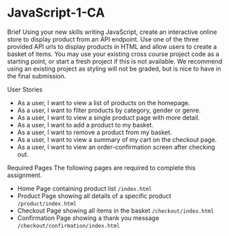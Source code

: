 # JavaScript-1-CA
Brief Using your new skills writing JavaScript, create an interactive online store to display product from an API endpoint. Use one of the three provided API urls to display products in HTML and allow users to create a basket of items.
You may use your existing cross course project code as a starting point, or start a fresh project if this is not available. We recommend using an existing project as styling will not be graded, but is nice to have in the final submission.

User Stories
- As a user, I want to view a list of products on the homepage.
- As a user, I want to filter products by category, gender or genre.
- As a user, I want to view a single product page with more detail.
- As a user, I want to add a product to my basket.
- As a user, I want to remove a product from my basket.
- As a user, I want to view a summary of my cart on the checkout page.
- As a user, I want to view an order-confirmation screen after checking out.

Required Pages
The following pages are required to complete this assignment.

- Home Page containing product list `/index.html`
- Product Page showing all details of a specific product `/product/index.html`
- Checkout Page showing all items in the basket `/checkout/index.html`
- Confirmation Page showing a thank you message `/checkout/confirmation/index.html`
